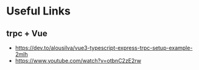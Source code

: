 # Useful Links

## trpc + Vue

- https://dev.to/alousilva/vue3-typescript-express-trpc-setup-example-2mlh
- https://www.youtube.com/watch?v=otbnC2zE2rw
